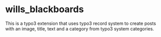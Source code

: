 # wills_blackboards
This is a typo3 extension that uses typo3 record system to create posts with an image, title, text and a category from typo3 system categories.
